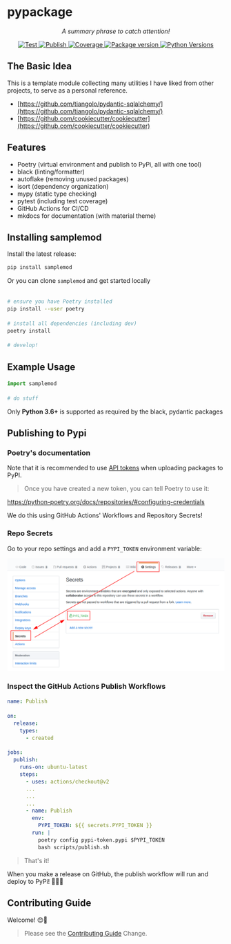 # pypackage

<p align="center">
    <em>A summary phrase to catch attention!</em>
</p>

<p align="center">
<a href="https://github.com/iancleary/pypackage/actions?query=workflow%3ATest" target="_blank">
    <img src="https://github.com/iancleary/pypackage/workflows/Test/badge.svg" alt="Test">
</a>
<a href="https://github.com/iancleary/pypackage/actions?query=workflow%3APublish" target="_blank">
    <img src="https://github.com/iancleary/pypackage/workflows/Publish/badge.svg" alt="Publish">
</a>
<a href="https://codecov.io/gh/iancleary/pypackage" target="_blank">
    <img src="https://img.shields.io/codecov/c/github/iancleary/pypackage?color=%2334D058" alt="Coverage">
</a>
<a href="https://pypi.org/project/samplemod" target="_blank">
    <img src="https://img.shields.io/pypi/v/samplemod?color=%2334D058&label=pypi%20package" alt="Package version">
</a>
<a href="https://pypi.org/project/samplemod/" target="_blank">
    <img src="https://img.shields.io/pypi/pyversions/samplemod.svg" alt="Python Versions">
</a>

## The Basic Idea

This is a template module collecting many utilities I have liked from other projects, to serve as a personal reference.

- [https://github.com/tiangolo/pydantic-sqlalchemy/](https://github.com/tiangolo/pydantic-sqlalchemy/)
- [https://github.com/cookiecutter/cookiecutter](https://github.com/cookiecutter/cookiecutter)

## Features

- Poetry (virtual environment and publish to PyPi, all with one tool)
- black (linting/formatter)
- autoflake (removing unused packages)
- isort (dependency organization)
- mypy (static type checking)
- pytest (including test coverage)
- GitHub Actions for CI/CD
- mkdocs for documentation (with material theme)

## Installing samplemod

Install the latest release:

```bash
pip install samplemod
```

Or you can clone `samplemod` and get started locally

```bash

# ensure you have Poetry installed
pip install --user poetry

# install all dependencies (including dev)
poetry install

# develop!

```

## Example Usage

```python
import samplemod

# do stuff
```

Only **Python 3.6+** is supported as required by the black, pydantic packages

## Publishing to Pypi

### Poetry's documentation

Note that it is recommended to use [API tokens](https://pypi.org/help/#apitoken) when uploading packages to PyPI.

>Once you have created a new token, you can tell Poetry to use it:

<https://python-poetry.org/docs/repositories/#configuring-credentials>

We do this using GitHub Actions' Workflows and Repository Secrets!

### Repo Secrets

Go to your repo settings and add a `PYPI_TOKEN` environment variable:

![Github Actions setup of Poetry token environment variable](images/Github-Secrets-PYPI_TOKEN-Setup.png)

### Inspect the GitHub Actions Publish Workflows

```yml
name: Publish

on:
  release:
    types:
      - created

jobs:
  publish:
    runs-on: ubuntu-latest
    steps:
      - uses: actions/checkout@v2
      ...
      ...
      ...
      - name: Publish
        env:
          PYPI_TOKEN: ${{ secrets.PYPI_TOKEN }}
        run: |
          poetry config pypi-token.pypi $PYPI_TOKEN
          bash scripts/publish.sh
```

> That's it!

When you make a release on GitHub, the publish workflow will run and deploy to PyPi! 🚀🎉😎

## Contributing Guide

Welcome! 😊👋

> Please see the [Contributing Guide](CONTRIBUTING.md) Change.
